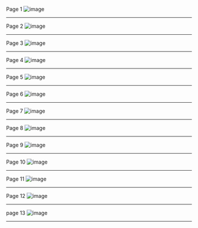 Page 1
![image](https://github.com/user-attachments/assets/e18b8cad-6fe9-4e18-8df2-f7e7e3b19db7)

---
Page 2
![image](https://github.com/user-attachments/assets/9395f5a6-37e9-4e65-b974-fae6bfb4647a)

---
Page 3
![image](https://github.com/user-attachments/assets/04e69b95-f5f5-44b2-9306-7628a7c2e376)

---
Page 4
![image](https://github.com/user-attachments/assets/46e748b6-4504-4a1f-99eb-ecb984e330a8)

---
Page 5
![image](https://github.com/user-attachments/assets/31398cf3-3f1c-4fb0-adab-32e5e0d71690)

---
Page 6
![image](https://github.com/user-attachments/assets/9466db93-c6c3-47c8-8da3-fb56f93ccb8c)

---
Page 7
![image](https://github.com/user-attachments/assets/5fd8dd4d-27ef-4532-a72a-dcee109c3e39)

---
Page 8
![image](https://github.com/user-attachments/assets/638c4cd4-08bf-49f3-a6fb-9b1992ebc301)

---
Page 9
![image](https://github.com/user-attachments/assets/03dd37bc-610b-43fd-bf92-513b6132cde9)

---
Page 10
![image](https://github.com/user-attachments/assets/76303f31-cf29-49d1-a537-b412b0feff96)

---
Page 11
![image](https://github.com/user-attachments/assets/35b9ff71-03be-4db0-9e6e-bab475bdb1ca)

---
Page 12
![image](https://github.com/user-attachments/assets/45414332-9d07-492d-965c-dbf8ba97a38e)

---
page 13
![image](https://github.com/user-attachments/assets/8cdc719e-81bc-480f-b3b4-e1cee3367f53)

---


